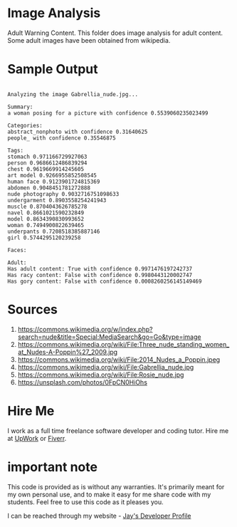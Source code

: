 # Image Analysis

Adult Warning Content. This folder does image analysis for adult content. Some adult images have been obtained from wikipedia. 

# Sample Output

```

Analyzing the image Gabrellia_nude.jpg...

Summary:
a woman posing for a picture with confidence 0.5539060235023499

Categories:
abstract_nonphoto with confidence 0.31640625
people_ with confidence 0.35546875

Tags:
stomach 0.971166729927063
person 0.9686612486839294
chest 0.9619669914245605
art model 0.9266955852508545
human face 0.9123901724815369
abdomen 0.9048451781272888
nude photography 0.9032716751098633
undergarment 0.8903558254241943
muscle 0.8704043626785278
navel 0.8661021590232849
model 0.8634390830993652
woman 0.7494900822639465
underpants 0.7208518385887146
girl 0.5744295120239258

Faces:

Adult:
Has adult content: True with confidence 0.9971476197242737
Has racy content: False with confidence 0.9980443120002747
Has gory content: False with confidence 0.0008260256145149469

```

# Sources

1. https://commons.wikimedia.org/w/index.php?search=nude&title=Special:MediaSearch&go=Go&type=image
1. https://commons.wikimedia.org/wiki/File:Three_nude_standing_women_at_Nudes-A-Poppin%27_2009.jpg
1. https://commons.wikimedia.org/wiki/File:2014_Nudes_a_Poppin.jpeg
1. https://commons.wikimedia.org/wiki/File:Gabrellia_nude.jpg
1. https://commons.wikimedia.org/wiki/File:Rosie_nude.jpg
1. https://unsplash.com/photos/0FpCN0HiOhs

# Hire Me

I work as a full time freelance software developer and coding tutor. Hire me at [UpWork](https://www.upwork.com/fl/vijayasimhabr) or [Fiverr](https://www.fiverr.com/jay_codeguy).

# important note

This code is provided as is without any warranties. It's primarily meant for my own personal use, and to make it easy for me share code with my students. Feel free to use this code as it pleases you.

I can be reached through my website - [Jay's Developer Profile](https://jay-study-nildana.github.io/developerprofile)